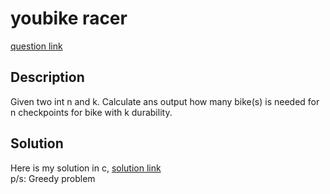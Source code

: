# youbike racer
[question link](https://140.114.85.195/problem/47)

## Description
Given two int n and k. Calculate ans output how many bike(s) is needed for n checkpoints for bike with k durability. 

## Solution
Here is my solution in c, [solution link](https://github.com/SJieNg123/Code-practice/blob/main/Nthu%20IPHTOJ/Problem026%20-%20The%20Big%20Hammer%20Rise.c)
<br>p/s: Greedy problem
